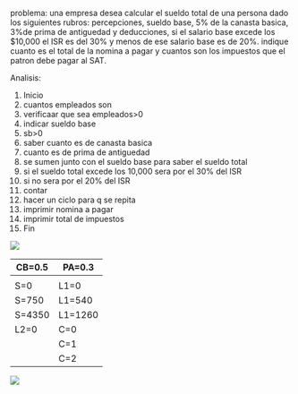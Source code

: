 problema: una empresa desea calcular el sueldo total de una persona dado los siguientes rubros: percepciones, sueldo base, 5% de la canasta basica, 3%de prima de antiguedad y deducciones, si el salario base excede los $10,000 el ISR es del 30% y menos de ese salario base es de 20%. indique cuanto es el total de la nomina a pagar y cuantos son los impuestos que el patron debe pagar al SAT.

Analisis:

1. Inicio
2. cuantos empleados son
3. verificaar que sea empleados>0
4. indicar sueldo base
5. sb>0
6. saber cuanto es de canasta basica
7. cuanto es de prima de antiguedad
8. se sumen junto con el sueldo base para saber el sueldo total
9. si el sueldo total excede los 10,000 sera por el 30% del ISR
10. si no sera por el 20% del ISR
11. contar
12. hacer un ciclo para q se repita
13. imprimir nomina a pagar 
14. imprimir total de impuestos
15. Fin

![](file:///C:/Users/VALERIA/OneDrive%20-%20Universidad%20de%20Colima/Escritorio/markdown/xc.png)

| CB=0.5         | PA=0.3         |
|----------------|----------------|
|  | |
| S=0            | L1=0           |
| S=750 | L1=540 |
| S=4350 | L1=1260 |
| L2=0           | C=0            |
|  | C=1 |
|  | C=2 |



![](file:///C:/Users/VALERIA/OneDrive%20-%20Universidad%20de%20Colima/Escritorio/markdown/NC.png)